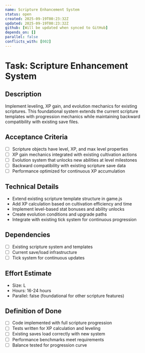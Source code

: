 ```yaml
---
name: Scripture Enhancement System
status: open
created: 2025-09-19T00:23:32Z
updated: 2025-09-19T00:23:32Z
github: [Will be updated when synced to GitHub]
depends_on: []
parallel: false
conflicts_with: [002]
---
```


# Task: Scripture Enhancement System

## Description
Implement leveling, XP gain, and evolution mechanics for existing scriptures. This foundational system extends the current scripture templates with progression mechanics while maintaining backward compatibility with existing save files.

## Acceptance Criteria
- [ ] Scripture objects have level, XP, and max level properties
- [ ] XP gain mechanics integrated with existing cultivation actions
- [ ] Evolution system that unlocks new abilities at level milestones
- [ ] Backward compatibility with existing scripture save data
- [ ] Performance optimized for continuous XP accumulation

## Technical Details
- Extend existing scripture template structure in game.js
- Add XP calculation based on cultivation efficiency and time
- Implement level-based stat bonuses and ability unlocks
- Create evolution conditions and upgrade paths
- Integrate with existing tick system for continuous progression

## Dependencies
- [ ] Existing scripture system and templates
- [ ] Current save/load infrastructure
- [ ] Tick system for continuous updates

## Effort Estimate
- Size: L
- Hours: 16-24 hours
- Parallel: false (foundational for other scripture features)

## Definition of Done
- [ ] Code implemented with full scripture progression
- [ ] Tests written for XP calculation and leveling
- [ ] Existing saves load correctly with new system
- [ ] Performance benchmarks meet requirements
- [ ] Balance tested for progression curve